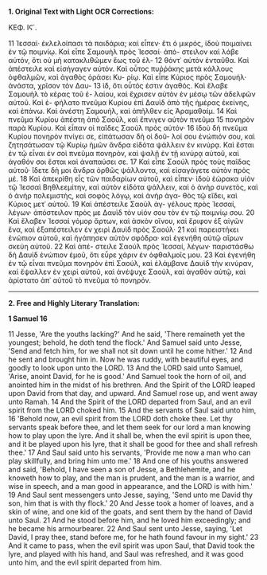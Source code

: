 **1. Original Text with Light OCR Corrections:**

ΚΕΦ. ΙϚ΄.

11 Ἰεσσαί· ἐκλελοίπασι τὰ παιδάρια; καὶ εἶπεν· ἔτι ὁ μικρός, ἰδοὺ
    ποιμαίνει ἐν τῷ ποιμνίῳ. Καὶ εἶπε Σαμουὴλ πρὸς Ἰεσσαί· ἀπό-
    στειλον καὶ λάβε αὐτόν, ὅτι οὐ μὴ κατακλιθῶμεν ἕως τοῦ ἐλ-
12 θόντ᾽ αὐτὸν ἐνταῦθα. Καὶ ἀπέστειλε καὶ εἰσήγαγεν αὐτόν. Καὶ
    οὗτος πυῤῥάκης μετὰ κάλλους ὀφθαλμῶν, καὶ ἀγαθὸς ὁράσει Κυ-
    ρίῳ. Καὶ εἶπε Κύριος πρὸς Σαμουήλ· ἀνάστα, χρῖσον τὸν Δαυ-
13 ὶδ, ὅτι οὗτός ἐστιν ἀγαθός. Καὶ ἔλαβε Σαμουὴλ τὸ κέρας τοῦ ἐ-
    λαίου, καὶ ἔχρισεν αὐτὸν ἐν μέσῳ τῶν ἀδελφῶν αὐτοῦ. Καὶ ἐ-
    φήλατο πνεῦμα Κυρίου ἐπὶ Δαυὶδ ἀπὸ τῆς ἡμέρας ἐκείνης, καὶ
    ἐπάνω. Καὶ ἀνέστη Σαμουήλ, καὶ ἀπῆλθεν εἰς Ἀραμαθαίμ.
14 Καὶ πνεῦμα Κυρίου ἀπέστη ἀπὸ Σαούλ, καὶ ἔπνιγεν αὐτὸν πνεῦμα
15 πονηρὸν παρὰ Κυρίου. Καὶ εἶπαν οἱ παῖδες Σαούλ πρὸς αὐτόν·
16 ἰδοὺ δὴ πνεῦμα Κυρίου πονηρὸν πνίγει σε, εἰπάτωσαν δὴ οἱ δοῦ-
    λοί σου ἐνώπιόν σου, καὶ ζητησάτωσαν τῷ Κυρίῳ ἡμῶν ἄνδρα
    εἰδότα ψάλλειν ἐν κινύρᾳ. Καὶ ἔσται ἐν τῷ εἶναι ἐν σοὶ πνεῦμα
    πονηρὸν, καὶ ψαλῇ ἐν τῇ κινύρᾳ αὐτοῦ, καὶ ἀγαθόν σοι ἔσται καὶ
    ἀναπαύσει σε.
17 Καὶ εἶπε Σαούλ πρὸς τοὺς παῖδας αὐτοῦ· ἴδετε δὴ μοι ἄνδρα
    ὀρθῶς ψάλλοντα, καὶ εἰσαγάγετε αὐτὸν πρὸς μέ.
18 Καὶ ἀπεκρίθη εἷς τῶν παιδαρίων αὐτοῦ, καὶ εἶπεν· ἰδοὺ ἑώρακα υἱὸν
    τῷ Ἰεσσαὶ Βηθλεεμίτην, καὶ αὐτὸν εἰδότα ψάλλειν, καὶ ὁ ἀνὴρ
    συνετὸς, καὶ ὁ ἀνὴρ πολεμιστὴς, καὶ σοφὸς λόγῳ, καὶ ἀνὴρ ἀγα-
    θὸς τῷ εἴδει, καὶ Κύριος μετ᾿ αὐτοῦ.
19 Καὶ ἀπέστειλε Σαοὺλ ἀγ-
    γέλους πρὸς Ἰεσσαί, λέγων· ἀπόστειλον πρὸς με Δαυὶδ τὸν υἱόν
    σου τὸν ἐν τῷ ποιμνίῳ σου.
20 Καὶ ἔλαβεν Ἰεσσαὶ γόμορ ἄρτων, καὶ
    ἀσκὸν οἴνου, καὶ ἔριφον ἐξ αἰγῶν ἕνα, καὶ ἐξαπέστειλεν ἐν χειρὶ
    Δαυὶδ πρὸς Σαούλ·
21 καὶ παρειστήκει ἐνώπιον αὐτοῦ, καὶ ἠγάπησεν
    αὐτὸν σφόδρα· καὶ ἐγενήθη αὐτῷ αἴρων σκεύη αὐτοῦ.
22 Καὶ ἀπέ-
    στειλε Σαούλ πρὸς Ἰεσσαί, λέγων· παριστάσθω δὴ Δαυὶδ ἐνώπιον
    ἐμοῦ, ὅτι εὗρε χάριν ἐν ὀφθαλμοῖς μου.
23 Καὶ ἐγενήθη ἐν τῷ εἶναι
    πνεῦμα πονηρὸν ἐπὶ Σαούλ, καὶ ἐλάμβανε Δαυὶδ τὴν κινύραν, καὶ
    ἔψαλλεν ἐν χειρὶ αὐτοῦ, καὶ ἀνέψυχε Σαούλ, καὶ ἀγαθὸν αὐτῷ,
    καὶ ἀρίστατο ἀπ᾿ αὐτοῦ τὸ πνεῦμα τὸ πονηρόν.

---

**2. Free and Highly Literary Translation:**

**1 Samuel 16**

11 Jesse, 'Are the youths lacking?' And he said, 'There remaineth yet the youngest; behold, he doth tend the flock.' And Samuel said unto Jesse, 'Send and fetch him, for we shall not sit down until he come hither.'
12 And he sent and brought him in. Now he was ruddy, with beautiful eyes, and goodly to look upon unto the LORD.
13 And the LORD said unto Samuel, 'Arise, anoint David, for he is good.' And Samuel took the horn of oil, and anointed him in the midst of his brethren. And the Spirit of the LORD leaped upon David from that day, and upward. And Samuel rose up, and went away unto Ramah.
14 And the Spirit of the LORD departed from Saul, and an evil spirit from the LORD choked him.
15 And the servants of Saul said unto him,
16 'Behold now, an evil spirit from the LORD doth choke thee. Let thy servants speak before thee, and let them seek for our lord a man knowing how to play upon the lyre. And it shall be, when the evil spirit is upon thee, and it be played upon his lyre, that it shall be good for thee and shall refresh thee.'
17 And Saul said unto his servants, 'Provide me now a man who can play skillfully, and bring him unto me.'
18 And one of his youths answered and said, 'Behold, I have seen a son of Jesse, a Bethlehemite, and he knoweth how to play, and the man is prudent, and the man is a warrior, and wise in speech, and a man good in appearance, and the LORD is with him.'
19 And Saul sent messengers unto Jesse, saying, 'Send unto me David thy son, him that is with thy flock.'
20 And Jesse took a homer of loaves, and a skin of wine, and one kid of the goats, and sent them by the hand of David unto Saul.
21 And he stood before him, and he loved him exceedingly; and he became his armourbearer.
22 And Saul sent unto Jesse, saying, 'Let David, I pray thee, stand before me, for he hath found favour in my sight.'
23 And it came to pass, when the evil spirit was upon Saul, that David took the lyre, and played with his hand, and Saul was refreshed, and it was good unto him, and the evil spirit departed from him.
